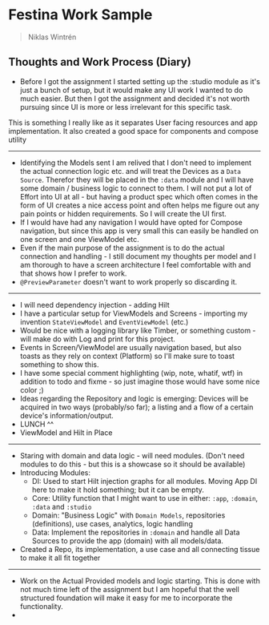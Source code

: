 # Festina Work Sample
> Niklas Wintrén

## Thoughts and Work Process (Diary) 

* Before I got the assignment I started setting up the :studio module as it's just a bunch of setup, but it would make any UI work I wanted to do much easier. But then I got the assignment and decided it's not worth pursuing since UI is more or less irrelevant for this specific task.

This is something I really like as it separates User facing resources and app implementation. It also created a good space for components and compose utility

---

* Identifying the Models sent I am relived that I don't need to implement the actual connection logic etc. and will treat the Devices as a `Data Source`. Therefor they will be placed in the `:data` module and I will have some domain / business logic to connect to them. I will not put a lot of Effort into UI at all - but having a product spec which often comes in the form of UI creates a nice access point and often helps me figure out any pain points or hidden requirements. So I will create the UI first.
* If I would have had any navigation I would have opted for Compose navigation, but since this app is very small this can easily be handled on one screen and one ViewModel etc.
* Even if the main purpose of the assignment is to do the actual connection and handling - I still document my thoughts per model and I am thorough to have a screen architecture I feel comfortable with and that shows how I prefer to work.
* `@PreviewParameter`  doesn't want to work properly so discarding it.

---

* I will need dependency injection - adding Hilt
* I have a particular setup for ViewModels and Screens - importing my invention `StateViewModel` and `EventViewModel` (etc.)
* Would be nice with a logging library like Timber, or something custom - will make do with Log and print for this project.
* Events in Screen/ViewModel are usually navigation based, but also toasts as they rely on context (Platform) so I'll make sure to toast something to show this.
* I have some special comment highlighting (wip, note, whatif, wtf) in addition to todo and fixme - so just imagine those would have some nice color ;)
* Ideas regarding the Repository and logic is emerging: Devices will be acquired in two ways (probably/so far); a listing and a flow of a certain device's information/output.
* LUNCH ^^
* ViewModel and Hilt in Place

---

* Staring with domain and data logic - will need modules. (Don't need modules to do this - but this is a showcase so it should be available)
* Introducing Modules:
  * DI: Used to start Hilt injection graphs for all modules. Moving App DI here to make it hold something; but it can be empty.
  * Core: Utility function that I might want to use in either: `:app`, `:domain`, `:data` and `:studio`
  * Domain: "Business Logic" with `Domain Models`, repositories (definitions), use cases, analytics, logic handling
  * Data: Implement the repositories in `:domain` and handle all Data Sources to provide the app (domain) with all models/data.
* Created a Repo, its implementation, a use case and all connecting tissue to make it all fit together

---

* Work on the Actual Provided models and logic starting. This is done with not much time left of the assignment but I am hopeful that the well structured foundation will make it easy for me to incorporate the functionality.
* 